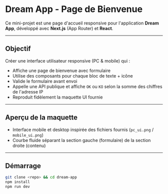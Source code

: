 # Dream App - Page de Bienvenue

Ce mini-projet est une page d'accueil responsive pour l'application **Dream App**, développé avec **Next.js** (App Router) et **React**.

---

## Objectif

Créer une interface utilisateur responsive (PC & mobile) qui :

- Affiche une page de bienvenue avec formulaire
- Utilise des composants pour chaque bloc de texte + icône
- Valide le formulaire avant envoi
- Appelle une API publique et affiche `OK` ou `KO` selon la somme des chiffres de l'adresse IP
- Reproduit fidèlement la maquette UI fournie

---

## Aperçu de la maquette

- Interface mobile et desktop inspirée des fichiers fournis (`pc_ui.png` / `mobile_ui.png`)
- Courbe fluide séparant la section gauche (formulaire) de la section droite (contenu)

---

## Démarrage

```bash
git clone <repo> && cd dream-app
npm install
npm run dev
```
